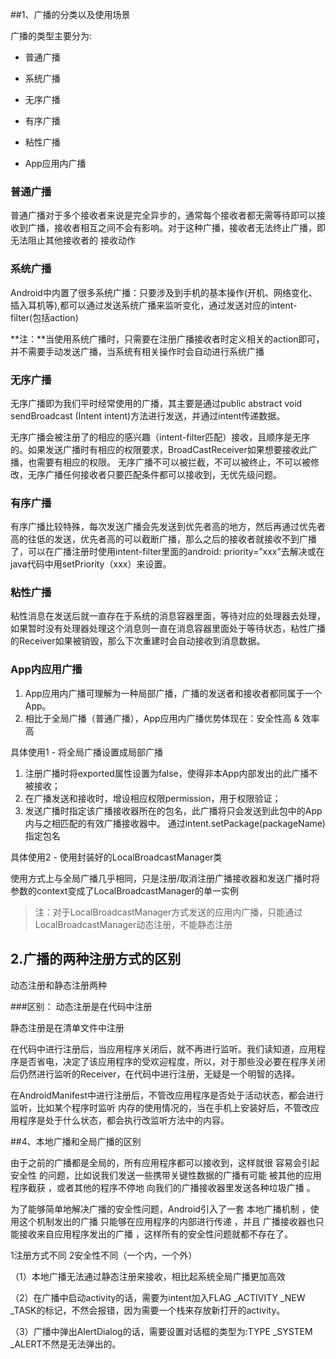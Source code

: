 ##1、广播的分类以及使用场景

广播的类型主要分为:



- 普通广播


- 系统广播


- 无序广播


- 有序广播


- 粘性广播


- App应用内广播

### 普通广播
 普通广播对于多个接收者来说是完全异步的，通常每个接收者都无需等待即可以接收到广播，接收者相互之间不会有影响。对于这种广播，接收者无法终止广播，即无法阻止其他接收者的 接收动作

### 系统广播
Android中内置了很多系统广播：只要涉及到手机的基本操作(开机、网络变化、插入耳机等),都可以通过发送系统广播来监听变化，通过发送对应的intent-filter(包括action)

**注：**当使用系统广播时，只需要在注册广播接收者时定义相关的action即可，并不需要手动发送广播，当系统有相关操作时会自动进行系统广播


### 无序广播

无序广播即为我们平时经常使用的广播，其主要是通过public abstract void sendBroadcast (Intent intent)方法进行发送，并通过intent传递数据。

无序广播会被注册了的相应的感兴趣（intent-filter匹配）接收，且顺序是无序的。如果发送广播时有相应的权限要求，BroadCastReceiver如果想要接收此广播，也需要有相应的权限。
无序广播不可以被拦截，不可以被终止，不可以被修改，无序广播任何接收者只要匹配条件都可以接收到，无优先级问题。

### 有序广播

有序广播比较特殊，每次发送广播会先发送到优先者高的地方，然后再通过优先者高的往低的发送，优先者高的可以截断广播，那么之后的接收者就接收不到广播了，可以在广播注册时使用intent-filter里面的android: priority=”xxx”去解决或在java代码中用setPriority（xxx）来设置。



### 粘性广播

粘性消息在发送后就一直存在于系统的消息容器里面，等待对应的处理器去处理，如果暂时没有处理器处理这个消息则一直在消息容器里面处于等待状态，粘性广播的Receiver如果被销毁，那么下次重建时会自动接收到消息数据。




### App内应用广播

1. App应用内广播可理解为一种局部广播，广播的发送者和接收者都同属于一个App。
2. 相比于全局广播（普通广播），App应用内广播优势体现在：安全性高 & 效率高



 具体使用1 - 将全局广播设置成局部广播

1. 注册广播时将exported属性设置为false，使得非本App内部发出的此广播不被接收；
2. 在广播发送和接收时，增设相应权限permission，用于权限验证；
3. 发送广播时指定该广播接收器所在的包名，此广播将只会发送到此包中的App内与之相匹配的有效广播接收器中。
通过intent.setPackage(packageName)指定包名



具体使用2 - 使用封装好的LocalBroadcastManager类

使用方式上与全局广播几乎相同，只是注册/取消注册广播接收器和发送广播时将参数的context变成了LocalBroadcastManager的单一实例

> 注：对于LocalBroadcastManager方式发送的应用内广播，只能通过LocalBroadcastManager动态注册，不能静态注册

## 2.广播的两种注册方式的区别
动态注册和静态注册两种


###区别：
动态注册是在代码中注册

静态注册是在清单文件中注册

在代码中进行注册后，当应用程序关闭后，就不再进行监听。我们读知道，应用程序是否省电，决定了该应用程序的受欢迎程度，所以，对于那些没必要在程序关闭后仍然进行监听的Receiver，在代码中进行注册，无疑是一个明智的选择。


在AndroidManifest中进行注册后，不管改应用程序是否处于活动状态，都会进行监听，比如某个程序时监听 内存的使用情况的，当在手机上安装好后，不管改应用程序是处于什么状态，都会执行改监听方法中的内容。


##4、本地广播和全局广播的区别

由于之前的广播都是全局的，所有应用程序都可以接收到，这样就很 容易会引起安全性 的问题，比如说我们发送一些携带关键性数据的广播有可能 被其他的应用程序截获 ，或者其他的程序不停地 向我们的广播接收器里发送各种垃圾广播 。

为了能够简单地解决广播的安全性问题，Android引入了一套 本地广播机制 ，使用这个机制发出的广播 只能够在应用程序的内部进行传递 ，并且 广播接收器也只能接收来自应用程序发出的广播 ，这样所有的安全性问题就都不存在了。

1注册方式不同
2安全性不同（一个内，一个外）
 
（1）本地广播无法通过静态注册来接收，相比起系统全局广播更加高效

（2）在广播中启动activity的话，需要为intent加入FLAG _ACTIVITY _NEW _TASK的标记，不然会报错，因为需要一个栈来存放新打开的activity。

（3）广播中弹出AlertDialog的话，需要设置对话框的类型为:TYPE _SYSTEM _ALERT不然是无法弹出的。
